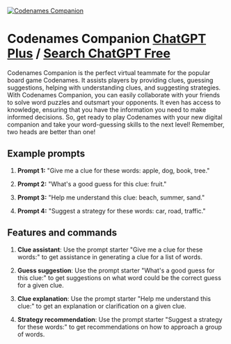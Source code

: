 
[![Codenames Companion](https://files.oaiusercontent.com/file-VHlEjjEj3nSaoTeWULuhs1Ae?se=2123-10-17T16%3A47%3A47Z&sp=r&sv=2021-08-06&sr=b&rscc=max-age%3D31536000%2C%20immutable&rscd=attachment%3B%20filename%3D637d3dc3-d421-4a54-b1b1-78901376d9b8.png&sig=oo%2B9hIXO62EEkxRw45UiUpZA9mJHn3b23ZFVE/0Bteg%3D)](https://chat.openai.com/g/g-qIpnXae1e-codenames-companion)

# Codenames Companion [ChatGPT Plus](https://chat.openai.com/g/g-qIpnXae1e-codenames-companion) / [Search ChatGPT Free](https://gptcall.net/index.html#/?search=Codenames%20Companion)

Codenames Companion is the perfect virtual teammate for the popular board game Codenames. It assists players by providing clues, guessing suggestions, helping with understanding clues, and suggesting strategies. With Codenames Companion, you can easily collaborate with your friends to solve word puzzles and outsmart your opponents. It even has access to knowledge, ensuring that you have the information you need to make informed decisions. So, get ready to play Codenames with your new digital companion and take your word-guessing skills to the next level! Remember, two heads are better than one!

## Example prompts

1. **Prompt 1:** "Give me a clue for these words: apple, dog, book, tree."

2. **Prompt 2:** "What's a good guess for this clue: fruit."

3. **Prompt 3:** "Help me understand this clue: beach, summer, sand."

4. **Prompt 4:** "Suggest a strategy for these words: car, road, traffic."

## Features and commands

1. **Clue assistant**: Use the prompt starter "Give me a clue for these words:" to get assistance in generating a clue for a list of words.

2. **Guess suggestion**: Use the prompt starter "What's a good guess for this clue:" to get suggestions on what word could be the correct guess for a given clue.

3. **Clue explanation**: Use the prompt starter "Help me understand this clue:" to get an explanation or clarification on a given clue.

4. **Strategy recommendation**: Use the prompt starter "Suggest a strategy for these words:" to get recommendations on how to approach a group of words.


